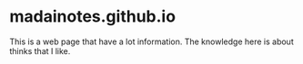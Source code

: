 # madainotes.github.io
This is a web page that have a lot information. The knowledge here is about thinks that I like.
